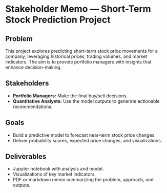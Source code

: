 # Stakeholder Memo — Short-Term Stock Prediction Project

## Problem
This project explores predicting short-term stock price movements for a company, leveraging historical prices, trading volumes, and market indicators. The aim is to provide portfolio managers with insights that enhance decision-making.

## Stakeholders
- **Portfolio Managers:** Make the final buy/sell decisions.  
- **Quantitative Analysts:** Use the model outputs to generate actionable recommendations.  

## Goals
- Build a predictive model to forecast near-term stock price changes.  
- Deliver probability scores, expected price changes, and visualizations.  

## Deliverables
- Jupyter notebook with analysis and model.  
- Visualizations of key market indicators.  
- PDF or markdown memo summarizing the problem, approach, and outputs.